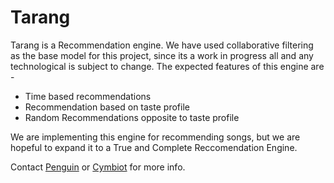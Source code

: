 # Tarang
Tarang is a Recommendation engine. 
We have used collaborative filtering as the base model for this project, since its a work in progress all and any technological is subject to change.
The expected features of this engine are -
* Time based recommendations
* Recommendation based on taste profile
* Random Recommendations opposite to taste profile

We are implementing this engine for recommending songs, but we are hopeful to expand it to a True and Complete Reccomendation Engine.

Contact [Penguin](mailto:ishanjaiswal370@gmail.com) or [Cymbiot](mailto:agniveshkumar15@gmail.com) for more info.
